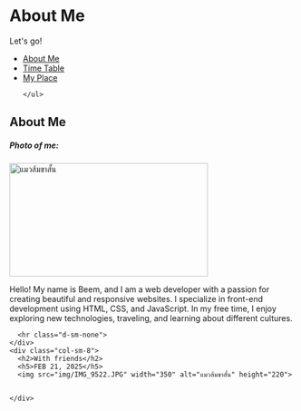 <!DOCTYPE html>
<html lang="en">
<head>
  <title>Bootstrap 5 Website Example</title>
  <meta charset="utf-8">
  <meta name="viewport" content="width=device-width, initial-scale=1">
  <link href="https://cdn.jsdelivr.net/npm/bootstrap@5.3.3/dist/css/bootstrap.min.css" rel="stylesheet">
  <script src="https://cdn.jsdelivr.net/npm/bootstrap@5.3.3/dist/js/bootstrap.bundle.min.js"></script>
  <style>
  .fakeimg {
    height: 200px;
    background: #aaa;
  }
  </style>
</head>
<body>

<div class="p-5 bg-primary text-white text-center">
  <h1>About Me</h1>
  <p>Let's go!</p> 
</div>

<nav class="navbar navbar-expand-sm bg-dark navbar-dark">
  <div class="container-fluid">
    <ul class="navbar-nav">
      <li class="nav-item">
        <a class="nav-link active" href="bt-template.html" >About Me</a>
      </li>
      <li class="nav-item">
        <a class="nav-link" href="time table.html">Time Table</a>
      </li>
      <li class="nav-item">
        <a class="nav-link" href="myplace.html">My Place</a>
      </li>
      
    </ul>
  </div>
</nav>

<div class="container mt-5">
  <div class="row">
    <div class="col-sm-4">
      <h2>About Me</h2>
      <h5>Photo of me:</h5>
      <img src="img/IMG_9506.JPG" width="350" alt="แมวส้มขาสั้น" height="200">
      <p>Hello! My name is Beem, and I am a web developer with a passion for creating beautiful and responsive websites. 
        I specialize in front-end development using HTML, CSS, and JavaScript. In my free time, I enjoy exploring new technologies, 
        traveling, and learning about different cultures.</p>
      
      <hr class="d-sm-none">
    </div>
    <div class="col-sm-8">
      <h2>With friends</h2>
      <h5>FEB 21, 2025</h5>
      <img src="img/IMG_9522.JPG" width="350" alt="แมวส้มขาสั้น" height="220">
      
      
    </div>
  </div>
</div>



</body>
</html>
